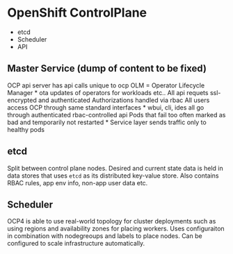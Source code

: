 # OpenShift ControlPlane

* etcd
* Scheduler
* API

## Master Service (dump of content to be fixed)
OCP api server has api calls unique to ocp
OLM = Operator Lifecycle Manager
    * ota updates of operators for workloads etc..
All api requets ssl-encrypted and authenticated
Authorizations handled via rbac
All users access OCP through same standard interfaces
    * wbui, cli, ides all go through authenticated rbac-controlled api
Pods that fail too often marked as bad and temporarily not restarted
    * Service layer sends traffic only to healthy pods

## etcd

Split between control plane nodes. Desired and current state data is held in data stores that uses `etcd` as its distributed key-value store. Also contains RBAC rules, app env info, non-app user data etc.

## Scheduler

OCP4 is able to use real-world topology for cluster deployments such as using regions and availability zones for placing workers. Uses configuraiton in combination with nodegreoups and labels to place nodes. Can be configured to scale infrastructure automatically.

